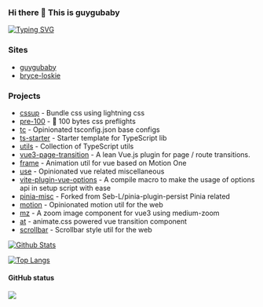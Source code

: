 ### Hi there 👋  This is guygubaby

[![Typing SVG](https://readme-typing-svg.herokuapp.com?font=Fredoka+One&pause=1000&color=6366F1&multiline=true&width=435&lines=Youngblood+thinks+there's+always+tomorrow)](https://git.io/typing-svg)

### Sites

- [guygubaby](https://guygubaby.netlify.app/)
- [bryce-loskie](https://bryce-loskie.netlify.app/)

### Projects

- [cssup](https://github.com/guygubaby/cssup) - Bundle css using lightning css
- [pre-100](https://github.com/guygubaby/pre-100) - 💅 100 bytes css preflights
- [tc](https://github.com/guygubaby/tc) - Opinionated tsconfig.json base configs
- [ts-starter](https://github.com/guygubaby/ts-starter) - Starter template for TypeScript lib
- [utils](https://github.com/guygubaby/utils) - Collection of TypeScript utils
- [vue3-page-transition](https://github.com/guygubaby/vue3-page-transition) - A lean Vue.js plugin for page / route transitions.
- [frame](https://github.com/guygubaby/frame) - Animation util for vue based on Motion One
- [use](https://github.com/guygubaby/use) - Opinionated vue related miscellaneous
- [vite-plugin-vue-options](https://github.com/guygubaby/vite-plugin-vue-options) - A compile macro to make the usage of options api in setup script with ease
- [pinia-misc](https://github.com/guygubaby/pinia-misc) - Forked from Seb-L/pinia-plugin-persist Pinia related
- [motion](https://github.com/guygubaby/motion) - Opinionated motion util for the web
- [mz](https://github.com/guygubaby/mz) - A zoom image component for vue3 using medium-zoom
- [at](https://github.com/guygubaby/at) - animate.css powered vue transition component
- [scrollbar](https://github.com/guygubaby/scrollbar) - Scrollbar style util for the web

[![Github Stats](https://github-readme-stats.vercel.app/api?username=guygubaby&theme=dracula&show_icons=true)](https://github.com/guygubaby/)

[![Top Langs](https://github-readme-stats.vercel.app/api/top-langs/?username=guygubaby&layout=compact&theme=dracula)](https://github.com/guygubaby/github-readme-stats)

#### GitHub status

![](https://github-readme-activity-graph.cyclic.app/graph?username=guygubaby&theme=github)
